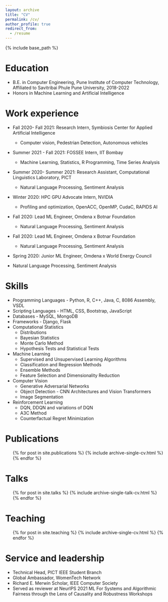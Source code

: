 ```yaml
---
layout: archive
title: "CV"
permalink: /cv/
author_profile: true
redirect_from:
  - /resume
---
```


{% include base_path %}

Education
======
* B.E. in Computer Engineering, Pune Institute of Computer Technology, Affiliated to Savitribai Phule Pune University, 2018-2022
* Honors in Machine Learning and Artificial Intelligence

Work experience
======
* Fall 2020- Fall 2021: Research Intern, Symbiosis Center for Applied Artificial Intelligence
  * Computer vision, Pedestrian Detection, Autonomous vehicles

* Summer 2021 - Fall 2021: FOSSEE Intern, IIT Bombay
  * Machine Learning, Statistics, R Programming, Time Series Analysis

* Summer 2020- Summer 2021: Research Assistant, Computational Linguistics Laboratory, PICT
  * Natural Language Processing, Sentiment Analysis

* Winter 2020: HPC GPU Advocate Intern, NVIDIA
  * Profiling and optimization, OpenACC, OpenMP, CudaC, RAPIDS AI

* Fall 2020: Lead ML Engineer, Omdena x Botnar Foundation
  * Natural Language Processing, Sentiment Analysis

* Fall 2020: Lead ML Engineer, Omdena x Botnar Foundation
  * Natural Language Processing, Sentiment Analysis

 * Spring 2020: Junior ML Engineer, Omdena x World Energy Council
  * Natural Language Processing, Sentiment Analysis

Skills
======
* Programming Languages - Python, R, C++, Java, C, 8086 Assembly, VSDL
* Scripting Languages - HTML, CSS, Bootstrap, JavaScript
* Databases - MySQL, MongoDB
* Frameworks - Django, Flask
* Computational Statistics
  * Distributions 
  * Bayesian Statistics   
  * Monte Carlo Method
  * Hypothesis Tests and Statistical Tests 
* Machine Learning
  * Supervised and Unsupervised Learning Algorithms 
  * Classification and Regression Methods
  * Ensemble Methods
  * Feature Selection and Dimensionality Reduction
* Computer Vision
  * Generative Adversarial Networks
  * Object Detection - CNN Architectures and Vision Transformers
  * Image Segmentation
* Reinforcement Learning
  * DQN, DDQN and variations of DQN
  * A3C Method
  * Counterfactual Regret Minimization   

Publications
======
  <ul>{% for post in site.publications %}
    {% include archive-single-cv.html %}
  {% endfor %}</ul>
  
Talks
======
  <ul>{% for post in site.talks %}
    {% include archive-single-talk-cv.html %}
  {% endfor %}</ul>
  
Teaching
======
  <ul>{% for post in site.teaching %}
    {% include archive-single-cv.html %}
  {% endfor %}</ul>
  
Service and leadership
======
* Technical Head, PICT IEEE Student Branch
* Global Ambassador, WomenTech Network
* Richard E. Merwin Scholar, IEEE Computer Society
* Served as reviewer at NeurIPS 2021 ML For Systems and Algorithmic Fairness through the Lens of Causality and Robustness Workshops

